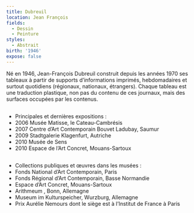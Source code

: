 ```yaml
---
title: Dubreuil
location: Jean François
fields:
  - Dessin
  - Peinture
styles:
  - Abstrait
birth: '1946'
expose: false
---
```


Né en 1946, Jean-François Dubreuil construit depuis les années 1970 ses tableaux à partir de supports d’informations imprimés, hebdomadaires et surtout quotidiens (régionaux, nationaux, étrangers). Chaque tableau est une traduction plastique, non pas du contenu de ces journaux, mais des surfaces occupées par les contenus.

##

* Principales et dernières expositions : 
*  2006 Musée Matisse, le Cateau-Cambrésis
*  2007 Centre d’Art Contemporain Bouvet Ladubay, Saumur
*  2009 Stadtgalerie Klagenfurt, Autriche
*  2010 Musée de Sens
*  2010 Espace de l’Art Concret, Mouans-Sartoux

##

* Collections publiques et œuvres dans les musées :
*  Fonds National d’Art Contemporain, Paris
*  Fonds Régional d’Art Contemporain, Basse Normandie
*  Espace d’Art Concret, Mouans-Sartoux
*  Arithmeum , Bonn, Allemagne
*  Museum im Kulturspeicher, Wurzburg, Allemagne
*  Prix Aurélie Nemours dont le siège est à l’Institut de France à Paris
